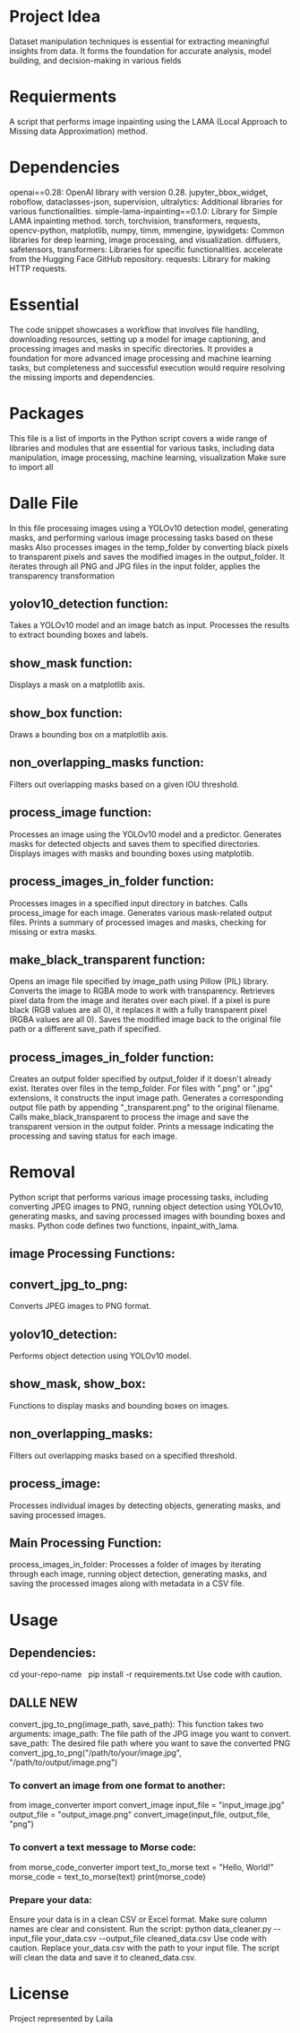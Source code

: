 # Project Idea
Dataset manipulation techniques is essential for extracting meaningful insights from data. It forms the foundation for accurate analysis, model building, and decision-making in various fields 

# Requierments 
A script that performs image inpainting using the LAMA (Local Approach to Missing data Approximation) method.

# Dependencies
openai==0.28: OpenAI library with version 0.28.
jupyter_bbox_widget, roboflow, dataclasses-json, supervision, ultralytics: Additional libraries for various functionalities.
simple-lama-inpainting==0.1.0: Library for Simple LAMA inpainting method.
torch, torchvision, transformers, requests, opencv-python, matplotlib, numpy, timm, mmengine, ipywidgets: Common libraries for deep learning, image processing, and visualization.
diffusers, safetensors, transformers: Libraries for specific functionalities.
accelerate from the Hugging Face GitHub repository.
requests: Library for making HTTP requests.

# Essential
The code snippet showcases a workflow that involves file handling, downloading resources, 
setting up a model for image captioning, and processing images and masks in specific directories. 
It provides a foundation for more advanced image processing and machine learning tasks, 
but completeness and successful execution would require resolving the missing imports and dependencies.

# Packages
This file is a list of imports in the Python script covers a wide range of libraries and modules that are essential for various tasks, 
including data manipulation, image processing, machine learning, visualization
Make sure to import all

# Dalle File 
In this file processing images using a YOLOv10 detection model, generating masks, and performing various image processing tasks based on these masks
Also processes images in the temp_folder by converting black pixels to transparent pixels and saves the modified images in the output_folder. 
It iterates through all PNG and JPG files in the input folder, applies the transparency transformation

## yolov10_detection function:
Takes a YOLOv10 model and an image batch as input.
Processes the results to extract bounding boxes and labels.
## show_mask function:
Displays a mask on a matplotlib axis.
## show_box function:
Draws a bounding box on a matplotlib axis.
## non_overlapping_masks function:
Filters out overlapping masks based on a given IOU threshold.
## process_image function:
Processes an image using the YOLOv10 model and a predictor.
Generates masks for detected objects and saves them to specified directories.
Displays images with masks and bounding boxes using matplotlib.
## process_images_in_folder function:
Processes images in a specified input directory in batches.
Calls process_image for each image.
Generates various mask-related output files.
Prints a summary of processed images and masks, checking for missing or extra masks.
## make_black_transparent function:
Opens an image file specified by image_path using Pillow (PIL) library.
Converts the image to RGBA mode to work with transparency.
Retrieves pixel data from the image and iterates over each pixel.
If a pixel is pure black (RGB values are all 0), it replaces it with a fully transparent pixel (RGBA values are all 0).
Saves the modified image back to the original file path or a different save_path if specified.
## process_images_in_folder function:
Creates an output folder specified by output_folder if it doesn't already exist.
Iterates over files in the temp_folder.
For files with ".png" or ".jpg" extensions, it constructs the input image path.
Generates a corresponding output file path by appending "_transparent.png" to the original filename.
Calls make_black_transparent to process the image and save the transparent version in the output folder.
Prints a message indicating the processing and saving status for each image.

# Removal 
Python script that performs various image processing tasks, including converting JPEG images to PNG, running object detection using YOLOv10, generating masks, and saving processed images with bounding boxes and masks. Python code defines two functions, inpaint_with_lama.
## image Processing Functions:
## convert_jpg_to_png: 
Converts JPEG images to PNG format.
## yolov10_detection: 
Performs object detection using YOLOv10 model.
## show_mask, show_box: 
Functions to display masks and bounding boxes on images.
## non_overlapping_masks: 
Filters out overlapping masks based on a specified threshold.
## process_image: 
Processes individual images by detecting objects, generating masks, and saving processed images.
## Main Processing Function:
process_images_in_folder: Processes a folder of images by iterating through each image, running object detection, generating masks, and saving the processed images along with metadata in a CSV file.

# Usage 
## Dependencies:
cd your-repo-name   
pip install -r requirements.txt
Use code with caution.
##  DALLE NEW
convert_jpg_to_png(image_path, save_path):
This function takes two arguments:
image_path: The file path of the JPG image you want to convert.
save_path: The desired file path where you want to save the converted PNG
convert_jpg_to_png("/path/to/your/image.jpg", "/path/to/output/image.png")
### To convert an image from one format to another:
from image_converter import convert_image
input_file = "input_image.jpg"
output_file = "output_image.png"
convert_image(input_file, output_file, "png")
### To convert a text message to Morse code:
from morse_code_converter import text_to_morse
text = "Hello, World!"
morse_code = text_to_morse(text)
print(morse_code)
### Prepare your data:
Ensure your data is in a clean CSV or Excel format.
Make sure column names are clear and consistent.
Run the script:
python data_cleaner.py --input_file your_data.csv --output_file cleaned_data.csv
Use code with caution.
Replace your_data.csv with the path to your input file.
The script will clean the data and save it to cleaned_data.csv.

# License 
Project represented by Laila 




